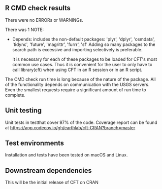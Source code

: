 ## R CMD check results
There were no ERRORs or WARNINGs. 

There was 1 NOTE:

* Depends: includes the non-default packages:
    'plyr', 'dplyr', 'osmdata', 'tidync', 'future', 'magrittr', 'furrr',
    'sf'
  Adding so many packages to the search path is excessive and importing
  selectively is preferable.
  
  It is necessary for each of these packages to be loaded for CFT's 
  most common use cases. Thus it is convenient for the user to
  only have to call library(cft) when using CFT in an R session or in an 
  R script.
  
The CMD check run time is long because of the nature of the package. All of the 
functionality depends on communication with the USGS servers. Even the smallest
requests require a significant amount of run time to complete.
  
## Unit testing
Unit tests in testthat cover 97% of the code. Coverage report can be found 
at https://app.codecov.io/gh/earthlab/cft-CRAN?branch=master

## Test environments
Installation and tests have been tested on macOS and Linux.

## Downstream dependencies
This will be the initial release of CFT on CRAN